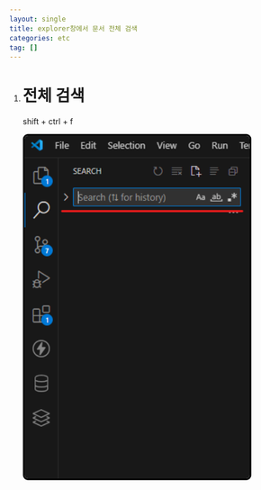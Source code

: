 ```yaml
---
layout: single
title: explorer창에서 문서 전체 검색
categories: etc
tag: []
---
```


1. # 전체 검색

   shift + ctrl + f    

   <img src="../../imgs/etc/vscode_explorer_search.png" style="border:3px solid black;border-radius:9px;width:400px"/>   


